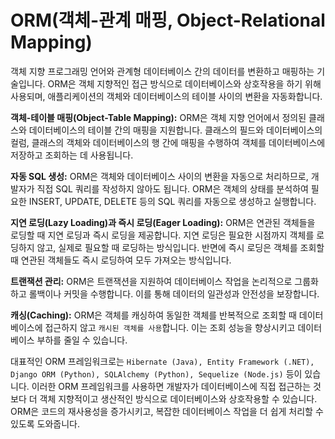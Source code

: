 # ORM(객체-관계 매핑, Object-Relational Mapping)

객체 지향 프로그래밍 언어와 관계형 데이터베이스 간의 데이터를 변환하고 매핑하는 기술입니다. ORM은 객체 지향적인 접근 방식으로 데이터베이스와 상호작용을 하기 위해 사용되며, 애플리케이션의 객체와 데이터베이스의 테이블 사이의 변환을 자동화합니다.

**객체-테이블 매핑(Object-Table Mapping):**
ORM은 객체 지향 언어에서 정의된 클래스와 데이터베이스의 테이블 간의 매핑을 지원합니다. 클래스의 필드와 데이터베이스의 컬럼, 클래스의 객체와 데이터베이스의 행 간에 매핑을 수행하여 객체를 데이터베이스에 저장하고 조회하는 데 사용됩니다.

**자동 SQL 생성:**
ORM은 객체와 데이터베이스 사이의 변환을 자동으로 처리하므로, 개발자가 직접 SQL 쿼리를 작성하지 않아도 됩니다. ORM은 객체의 상태를 분석하여 필요한 INSERT, UPDATE, DELETE 등의 SQL 쿼리를 자동으로 생성하고 실행합니다.

**지연 로딩(Lazy Loading)과 즉시 로딩(Eager Loading):**
ORM은 연관된 객체들을 로딩할 때 지연 로딩과 즉시 로딩을 제공합니다. 지연 로딩은 필요한 시점까지 객체를 로딩하지 않고, 실제로 필요할 때 로딩하는 방식입니다. 반면에 즉시 로딩은 객체를 조회할 때 연관된 객체들도 즉시 로딩하여 모두 가져오는 방식입니다.

**트랜잭션 관리:**
ORM은 트랜잭션을 지원하여 데이터베이스 작업을 논리적으로 그룹화하고 롤백이나 커밋을 수행합니다. 이를 통해 데이터의 일관성과 안전성을 보장합니다.

**캐싱(Caching):**
ORM은 객체를 캐싱하여 동일한 객체를 반복적으로 조회할 때 데이터베이스에 접근하지 않고 `캐시된 객체를 사용`합니다. 이는 조회 성능을 향상시키고 데이터베이스 부하를 줄일 수 있습니다.

대표적인 ORM 프레임워크로는 `Hibernate (Java), Entity Framework (.NET), Django ORM (Python), SQLAlchemy (Python), Sequelize (Node.js)` 등이 있습니다. 이러한 ORM 프레임워크를 사용하면 개발자가 데이터베이스에 직접 접근하는 것보다 더 객체 지향적이고 생산적인 방식으로 데이터베이스와 상호작용할 수 있습니다. ORM은 코드의 재사용성을 증가시키고, 복잡한 데이터베이스 작업을 더 쉽게 처리할 수 있도록 도와줍니다.
